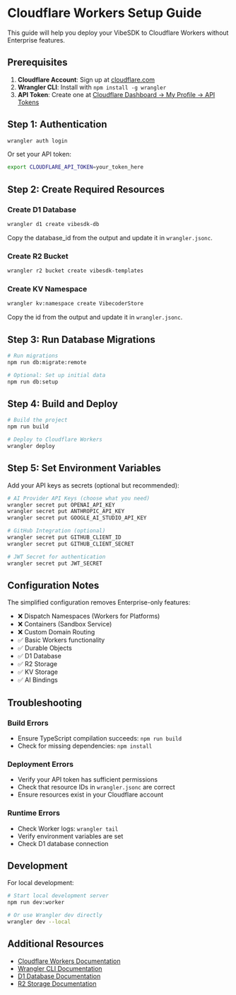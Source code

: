 # Cloudflare Workers Setup Guide

This guide will help you deploy your VibeSDK to Cloudflare Workers without Enterprise features.

## Prerequisites

1. **Cloudflare Account**: Sign up at [cloudflare.com](https://cloudflare.com)
2. **Wrangler CLI**: Install with `npm install -g wrangler`
3. **API Token**: Create one at [Cloudflare Dashboard → My Profile → API Tokens](https://dash.cloudflare.com/profile/api-tokens)

## Step 1: Authentication

```bash
wrangler auth login
```

Or set your API token:
```bash
export CLOUDFLARE_API_TOKEN=your_token_here
```

## Step 2: Create Required Resources

### Create D1 Database
```bash
wrangler d1 create vibesdk-db
```
Copy the database_id from the output and update it in `wrangler.jsonc`.

### Create R2 Bucket
```bash
wrangler r2 bucket create vibesdk-templates
```

### Create KV Namespace
```bash
wrangler kv:namespace create VibecoderStore
```
Copy the id from the output and update it in `wrangler.jsonc`.

## Step 3: Run Database Migrations

```bash
# Run migrations
npm run db:migrate:remote

# Optional: Set up initial data
npm run db:setup
```

## Step 4: Build and Deploy

```bash
# Build the project
npm run build

# Deploy to Cloudflare Workers
wrangler deploy
```

## Step 5: Set Environment Variables

Add your API keys as secrets (optional but recommended):

```bash
# AI Provider API Keys (choose what you need)
wrangler secret put OPENAI_API_KEY
wrangler secret put ANTHROPIC_API_KEY
wrangler secret put GOOGLE_AI_STUDIO_API_KEY

# GitHub Integration (optional)
wrangler secret put GITHUB_CLIENT_ID
wrangler secret put GITHUB_CLIENT_SECRET

# JWT Secret for authentication
wrangler secret put JWT_SECRET
```

## Configuration Notes

The simplified configuration removes Enterprise-only features:
- ❌ Dispatch Namespaces (Workers for Platforms)
- ❌ Containers (Sandbox Service)
- ❌ Custom Domain Routing
- ✅ Basic Workers functionality
- ✅ Durable Objects
- ✅ D1 Database
- ✅ R2 Storage
- ✅ KV Storage
- ✅ AI Bindings

## Troubleshooting

### Build Errors
- Ensure TypeScript compilation succeeds: `npm run build`
- Check for missing dependencies: `npm install`

### Deployment Errors
- Verify your API token has sufficient permissions
- Check that resource IDs in `wrangler.jsonc` are correct
- Ensure resources exist in your Cloudflare account

### Runtime Errors
- Check Worker logs: `wrangler tail`
- Verify environment variables are set
- Check D1 database connection

## Development

For local development:
```bash
# Start local development server
npm run dev:worker

# Or use Wrangler dev directly
wrangler dev --local
```

## Additional Resources

- [Cloudflare Workers Documentation](https://developers.cloudflare.com/workers/)
- [Wrangler CLI Documentation](https://developers.cloudflare.com/workers/wrangler/)
- [D1 Database Documentation](https://developers.cloudflare.com/d1/)
- [R2 Storage Documentation](https://developers.cloudflare.com/r2/)